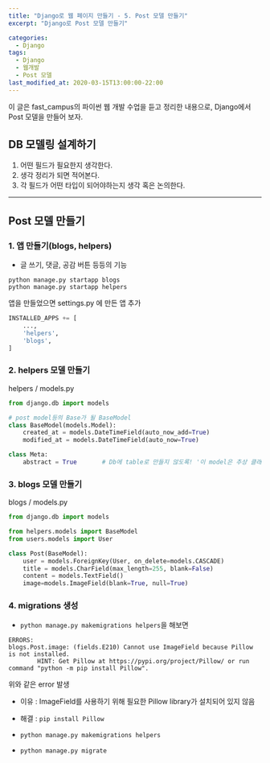 ```yaml
---
title: "Django로 웹 페이지 만들기 - 5. Post 모델 만들기"
excerpt: "Django로 Post 모델 만들기"

categories:
  - Django
tags:
  - Django
  - 웹개발
  - Post 모델
last_modified_at: 2020-03-15T13:00:00-22:00
---
```


이 글은 fast_campus의 파이썬 웹 개발 수업을 듣고 정리한 내용으로, Django에서 Post 모델을 만들어 보자.

## DB 모델링 설계하기

1. 어떤 필드가 필요한지 생각한다.
2. 생각 정리가 되면 적어본다.
3. 각 필드가 어떤 타입이 되어야하는지 생각 혹은 논의한다.

---

## Post 모델 만들기

### 1. 앱 만들기(blogs, helpers)

- 글 쓰기, 댓글, 공감 버튼 등등의 기능

`python manage.py startapp blogs`  
`python manage.py startapp helpers`

앱을 만들었으면 settings.py 에 만든 앱 추가

```py
INSTALLED_APPS += [
    ...,
    'helpers',
    'blogs',
]
```

### 2. helpers 모델 만들기

helpers / models.py

```py
from django.db import models

# post model등의 Base가 될 BaseModel
class BaseModel(models.Model):
    created_at = models.DateTimeField(auto_now_add=True)
    modified_at = models.DateTimeField(auto_now=True)

class Meta:
    abstract = True       # Db에 table로 만들지 않도록! '이 model은 추상 클래스야'
```

### 3. blogs 모델 만들기

blogs / models.py

```py
from django.db import models

from helpers.models import BaseModel
from users.models import User

class Post(BaseModel):
    user = models.ForeignKey(User, on_delete=models.CASCADE)
    title = models.CharField(max_length=255, blank=False)
    content = models.TextField()
    image=models.ImageField(blank=True, null=True)
```

### 4. migrations 생성

- `python manage.py makemigrations helpers`을 해보면

```
ERRORS:
blogs.Post.image: (fields.E210) Cannot use ImageField because Pillow is not installed.
        HINT: Get Pillow at https://pypi.org/project/Pillow/ or run command "python -m pip install Pillow".
```

위와 같은 error 발생

- 이유 : ImageField를 사용하기 위해 필요한 Pillow library가 설치되어 있지 않음
- 해결 : `pip install Pillow`

- `python manage.py makemigrations helpers`
- `python manage.py migrate`
